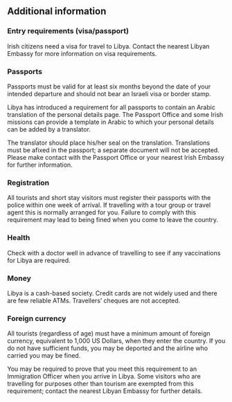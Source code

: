 ## Additional information

### **Entry requirements (visa/passport)**

Irish citizens need a visa for travel to Libya. Contact the nearest Libyan Embassy for more information on visa requirements.

### **Passports**

Passports must be valid for at least six months beyond the date of your intended departure and should not bear an Israeli visa or border stamp.

Libya has introduced a requirement for all passports to contain an Arabic translation of the personal details page. The Passport Office and some Irish missions can provide a template in Arabic to which your personal details can be added by a translator.

The translator should place his/her seal on the translation. Translations must be afixed in the passport; a separate document will not be accepted. Please make contact with the Passport Office or your nearest Irish Embassy for further information.

### **Registration**

All tourists and short stay visitors must register their passports with the police within one week of arrival. If travelling with a tour group or travel agent this is normally arranged for you. Failure to comply with this requirement may lead to being fined when you come to leave the country.

### **Health**

Check with a doctor well in advance of travelling to see if any vaccinations for Libya are required.

### **Money**

Libya is a cash-based society. Credit cards are not widely used and there are few reliable ATMs. Travellers’ cheques are not accepted.

### **Foreign currency**

All tourists (regardless of age) must have a minimum amount of foreign currency, equivalent to 1,000 US Dollars, when they enter the country. If you do not have sufficient funds, you may be deported and the airline who carried you may be fined.

You may be required to prove that you meet this requirement to an Immigration Officer when you arrive in Libya. Some visitors who are travelling for purposes other than tourism are exempted from this requirement; contact the nearest Libyan Embassy for further details.